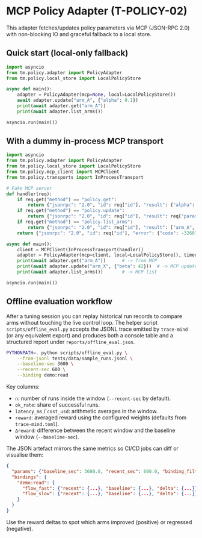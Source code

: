 # MCP Policy Adapter (T-POLICY-02)

This adapter fetches/updates policy parameters via MCP (JSON-RPC 2.0) with non-blocking IO and graceful fallback to a local store.

## Quick start (local-only fallback)
```python
import asyncio
from tm.policy.adapter import PolicyAdapter
from tm.policy.local_store import LocalPolicyStore

async def main():
    adapter = PolicyAdapter(mcp=None, local=LocalPolicyStore())
    await adapter.update("arm_A", {"alpha": 0.1})
    print(await adapter.get("arm_A"))
    print(await adapter.list_arms())

asyncio.run(main())
```

## With a dummy in-process MCP transport
```python
import asyncio
from tm.policy.adapter import PolicyAdapter
from tm.policy.local_store import LocalPolicyStore
from tm.policy.mcp_client import MCPClient
from tm.policy.transports import InProcessTransport

# Fake MCP server
def handler(req):
    if req.get("method") == "policy.get":
        return {"jsonrpc": "2.0", "id": req["id"], "result": {"alpha": 0.3}}
    if req.get("method") == "policy.update":
        return {"jsonrpc": "2.0", "id": req["id"], "result": req["params"]["params"]}
    if req.get("method") == "policy.list_arms":
        return {"jsonrpc": "2.0", "id": req["id"], "result": ["arm_A", "arm_B"]}
    return {"jsonrpc": "2.0", "id": req["id"], "error": {"code": -32601, "message": "Method not found"}}

async def main():
    client = MCPClient(InProcessTransport(handler))
    adapter = PolicyAdapter(mcp=client, local=LocalPolicyStore(), timeout_s=2.0, prefer_remote=True)
    print(await adapter.get("arm_A"))      # -> from MCP
    print(await adapter.update("arm_X", {"beta": 42}))  # -> MCP update
    print(await adapter.list_arms())       # -> MCP list

asyncio.run(main())
```

## Offline evaluation workflow

After a tuning session you can replay historical run records to compare arms without
touching the live control loop. The helper script `scripts/offline_eval.py` accepts
the JSONL trace emitted by `trace-mind` (or any equivalent export) and produces both
a console table and a structured report under `reports/offline_eval.json`.

```bash
PYTHONPATH=. python scripts/offline_eval.py \
    --from-jsonl tests/data/sample_runs.jsonl \
    --baseline-sec 3600 \
    --recent-sec 600 \
    --binding demo:read
```

Key columns:

- `n`: number of runs inside the window (`--recent-sec` by default).
- `ok_rate`: share of successful runs.
- `latency_ms` / `cost_usd`: arithmetic averages in the window.
- `reward`: averaged reward using the configured weights (defaults from `trace-mind.toml`).
- `Δreward`: difference between the recent window and the baseline window (`--baseline-sec`).

The JSON artefact mirrors the same metrics so CI/CD jobs can diff or visualise them:

```json
{
  "params": {"baseline_sec": 3600.0, "recent_sec": 600.0, "binding_filter": "demo:read"},
  "bindings": {
    "demo:read": {
      "flow_fast": {"recent": {...}, "baseline": {...}, "delta": {...}},
      "flow_slow": {"recent": {...}, "baseline": {...}, "delta": {...}}
    }
  }
}
```

Use the reward deltas to spot which arms improved (positive) or regressed (negative).
